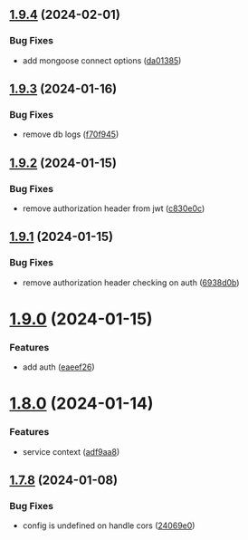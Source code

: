 ## [1.9.4](https://github.com/mavvy22/miniserver/compare/v1.9.3...v1.9.4) (2024-02-01)


### Bug Fixes

* add mongoose connect options ([da01385](https://github.com/mavvy22/miniserver/commit/da01385090eace116e4365b24ca914c9d976e10d))

## [1.9.3](https://github.com/mavvy22/miniserver/compare/v1.9.2...v1.9.3) (2024-01-16)


### Bug Fixes

* remove db logs ([f70f945](https://github.com/mavvy22/miniserver/commit/f70f94506f44d1cb2d71df61b2766e5a168fccf4))

## [1.9.2](https://github.com/mavvy22/miniserver/compare/v1.9.1...v1.9.2) (2024-01-15)


### Bug Fixes

* remove authorization header from jwt ([c830e0c](https://github.com/mavvy22/miniserver/commit/c830e0c430a147d7d1342565ce88c31d4336c9e6))

## [1.9.1](https://github.com/mavvy22/miniserver/compare/v1.9.0...v1.9.1) (2024-01-15)


### Bug Fixes

* remove authorization header checking on auth ([6938d0b](https://github.com/mavvy22/miniserver/commit/6938d0b218dede5d804f5c7bc343c79bd235ddc5))

# [1.9.0](https://github.com/mavvy22/miniserver/compare/v1.8.0...v1.9.0) (2024-01-15)


### Features

* add auth ([eaeef26](https://github.com/mavvy22/miniserver/commit/eaeef265a230ccbf74120f6b6c5b4d7da309da7d))

# [1.8.0](https://github.com/mavvy22/miniserver/compare/v1.7.8...v1.8.0) (2024-01-14)


### Features

* service context ([adf9aa8](https://github.com/mavvy22/miniserver/commit/adf9aa84c7745b81447d5093ee3bc7e4fb74ddb1))

## [1.7.8](https://github.com/mavvy22/miniserver/compare/v1.7.7...v1.7.8) (2024-01-08)


### Bug Fixes

* config is undefined on handle cors ([24069e0](https://github.com/mavvy22/miniserver/commit/24069e00446e2e1107403930ac995dfffece6def))
